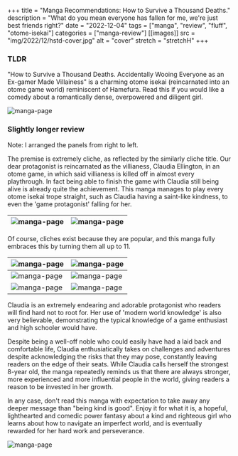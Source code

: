 +++
title = "Manga Recommendations: How to Survive a Thousand Deaths."
description = "What do you mean everyone has fallen for me, we're just best friends right?"
date = "2022-12-04"
tags = ["manga", "review", "fluff", "otome-isekai"]
categories = ["manga-review"]
[[images]]
  src = "img/2022/12/hstd-cover.jpg"
  alt = "cover"
  stretch = "stretchH"
+++

### TLDR

"How to Survive a Thousand Deaths. Accidentally Wooing Everyone as an Ex-gamer Made Villainess" is a charming otome isekai (reincarnated into an otome game world) reminiscent of Hamefura. Read this if you would like a comedy about a romantically dense, overpowered and diligent girl.

![manga-page](/img/2022/12/hstd-2.jpg)

### Slightly longer review

Note: I arranged the panels from right to left.

The premise is extremely cliche, as reflected by the similarly cliche title. Our dear protagonist is reincarnated as the villianess, Claudia Ellington, in an otome game, in which said villianess is killed off in almost every playthrough. In fact being able to finish the game with Claudia still being alive is already quite the achievement. This manga manages to play every otome isekai trope straight, such as Claudia having a saint-like kindness, to even the 'game protagonist' falling for her.

![manga-page](/img/2022/12/hstd-3-2.jpg) | ![manga-page](/img/2022/12/hstd-3-1.jpg)
-------------------------|-------------------------

Of course, cliches exist because they are popular, and this manga fully embraces this by turning them all up to 11.

![manga-page](/img/2022/12/hstd-4-2.jpg)| ![manga-page](/img/2022/12/hstd-4-1.jpg)
-------------------------|-------------------------
![manga-page](/img/2022/12/hstd-4-4.jpg) | ![manga-page](/img/2022/12/hstd-4-3.jpg)
![manga-page](/img/2022/12/hstd-4-6.jpg) | ![manga-page](/img/2022/12/hstd-4-5.jpg)

Claudia is an extremely endearing and adorable protagonist who readers will find hard not to root for. Her use of 'modern world knowledge' is also very believable, demonstrating the typical knowledge of a game enthusiast and high schooler would have.

Despite being a well-off noble who could easily have had a laid back and comfortable life, Claudia enthusiatically takes on challenges and adventures despite acknowledging the risks that they may pose, constantly leaving readers on the edge of their seats. While Claudia calls herself the strongest 8-year old, the manga repeatedly reminds us that there are always stronger, more experienced and more influential people in the world, giving readers a reason to be invested in her growth.

In any case, don't read this manga with expectation to take away any deeper message than "being kind is good". Enjoy it for what it is, a hopeful, lighthearted and comedic power fantasy about a kind and righteous girl who learns about how to navigate an imperfect world, and is eventually rewarded for her hard work and perseverance.

![manga-page](/img/2022/12/hstd-1.jpg)
